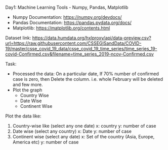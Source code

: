 Day1:
Machine Learning Tools - Numpy, Pandas, Matplotlib 
- Numpy Documentation: https://numpy.org/devdocs/
- Pandas Documentation: https://pandas.pydata.org/docs/
- Matplotlib: https://matplotlib.org/contents.html

Dataset link: https://data.humdata.org/hxlproxy/api/data-preview.csv?url=https://raw.githubusercontent.com/CSSEGISandData/COVID-19/master/csse_covid_19_data/csse_covid_19_time_series/time_series_19-covid-Confirmed.csv&filename=time_series_2019-ncov-Confirmed.csv

Task: 
- Processed the data: On a particular date, If 70% number of confirmed case is zero, then Delete the column. i.e. whole February will be deleted and few more.
- Plot the graph
    - Country Wise
    - Date Wise
    - Continent Wise
    
 
 Plot the data like:
1. Country-wise like (select any one date)
   x: country
   y: number of case
2. Date wise (select any country)
  x: Date
  y: number of case
3. Continent wise (select any date)
  x: Set of the country (Asia, Europe, America etc)
  y: number of case
